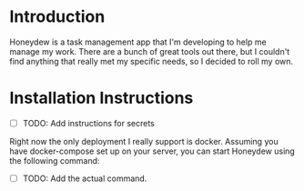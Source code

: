 # Introduction
Honeydew is a task management app that I'm developing to help me manage my work.
There are a bunch of great tools out there, but I couldn't find anything that
really met my specific needs, so I decided to roll my own.

# Installation Instructions
- [ ] TODO: Add instructions for secrets

Right now the only deployment I really support is docker. Assuming you have
docker-compose set up on your server, you can start Honeydew using the following
command:

- [ ] TODO: Add the actual command.
